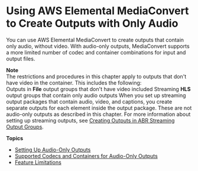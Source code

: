 # Using AWS Elemental MediaConvert to Create Outputs with Only Audio<a name="audio-only"></a>

You can use AWS Elemental MediaConvert to create outputs that contain only audio, without video\. With audio\-only outputs, MediaConvert supports a more limited number of codec and container combinations for input and output files\.

**Note**  
The restrictions and procedures in this chapter apply to outputs that don't have video in the container\. This includes the following:  
Outputs in **File** output groups that don't have video included
Streaming **HLS** output groups that contain only audio outputs
When you set up streaming output packages that contain audio, video, and captions, you create separate outputs for each element inside the output package\. These are not audio\-only outputs as described in this chapter\. For more information about setting up streaming outputs, see [Creating Outputs in ABR Streaming Output Groups](create-outputs-in-abr-streaming-output-groups.md)\.

**Topics**
+ [Setting Up Audio\-Only Outputs](setting-up-audio-only.md)
+ [Supported Codecs and Containers for Audio\-Only Outputs](supported-codecs-containers-audio-only.md)
+ [Feature Limitations](feature-limitations-for-audio-only.md)